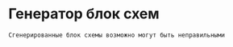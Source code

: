# Генератор блок схем
```ad-warning
Сгенерированные блок схемы возможно могут быть неправильными

```
